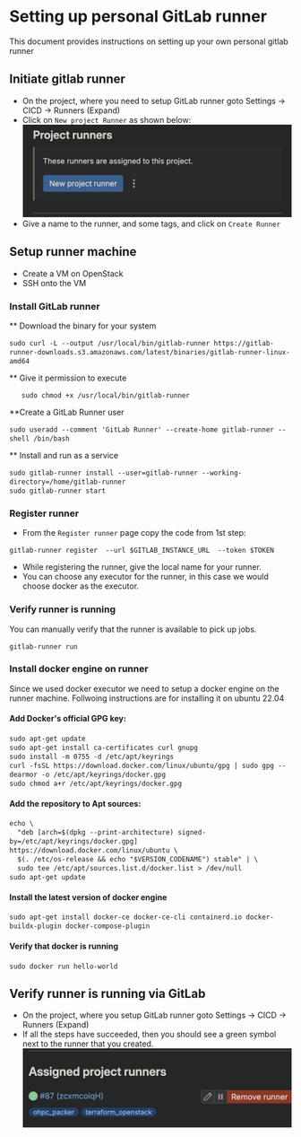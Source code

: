 # Setting up personal GitLab runner

This document provides instructions on setting up your own personal gitlab runner

## Initiate gitlab runner

* On the project, where you need to setup GitLab runner goto Settings -> CICD -> Runners (Expand)
* Click on `New project Runner` as shown below:
    ![Click on New project Runner](image.png)
* Give a name to the runner, and some tags, and click on `Create Runner`

## Setup runner machine

* Create a VM on OpenStack
* SSH onto the VM

### Install GitLab runner
** Download the binary for your system
   ```shell
   sudo curl -L --output /usr/local/bin/gitlab-runner https://gitlab-runner-downloads.s3.amazonaws.com/latest/binaries/gitlab-runner-linux-amd64
   ```

** Give it permission to execute
```shell
   sudo chmod +x /usr/local/bin/gitlab-runner
```

**Create a GitLab Runner user
```shell
sudo useradd --comment 'GitLab Runner' --create-home gitlab-runner --shell /bin/bash
```


** Install and run as a service
```shell
sudo gitlab-runner install --user=gitlab-runner --working-directory=/home/gitlab-runner
sudo gitlab-runner start
```

### Register runner
* From the `Register runner` page copy the code from 1st step:
```shell
gitlab-runner register  --url $GITLAB_INSTANCE_URL  --token $TOKEN
```
* While registering the runner, give the local name for your runner.
* You can choose any executor for the runner, in this case we would choose docker as the executor.

### Verify runner is running
You can manually verify that the runner is available to pick up jobs.
```shell
gitlab-runner run
```

### Install docker engine on runner
Since we used docker executor we need to setup a docker engine on the runner machine. Follwoing instructions are for installing it on ubuntu 22.04

#### Add Docker's official GPG key:
```shell
sudo apt-get update
sudo apt-get install ca-certificates curl gnupg
sudo install -m 0755 -d /etc/apt/keyrings
curl -fsSL https://download.docker.com/linux/ubuntu/gpg | sudo gpg --dearmor -o /etc/apt/keyrings/docker.gpg
sudo chmod a+r /etc/apt/keyrings/docker.gpg
```


#### Add the repository to Apt sources:
```shell
echo \
  "deb [arch=$(dpkg --print-architecture) signed-by=/etc/apt/keyrings/docker.gpg] https://download.docker.com/linux/ubuntu \
  $(. /etc/os-release && echo "$VERSION_CODENAME") stable" | \
  sudo tee /etc/apt/sources.list.d/docker.list > /dev/null
sudo apt-get update
```

#### Install the latest version of docker engine
```shell
sudo apt-get install docker-ce docker-ce-cli containerd.io docker-buildx-plugin docker-compose-plugin
```

#### Verify that docker is running
```shell
sudo docker run hello-world
```

## Verify runner is running via GitLab
* On the project, where you setup GitLab runner goto Settings -> CICD -> Runners (Expand)
* If all the steps have succeeded, then you should see a green symbol next to the runner that you created.
![Alt text](image-1.png)